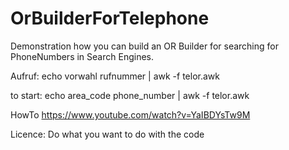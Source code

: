 # OrBuilderForTelephone
Demonstration how you can build an OR Builder for searching for PhoneNumbers in Search Engines.

Aufruf: echo vorwahl rufnummer | awk -f telor.awk

to start: echo area_code phone_number | awk -f telor.awk 

HowTo
https://www.youtube.com/watch?v=YaIBDYsTw9M

Licence:
Do what you want to do with the code
